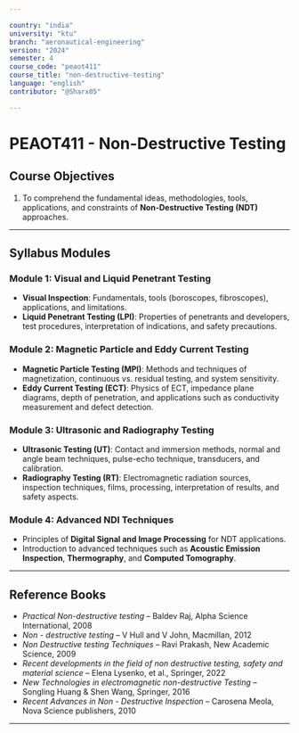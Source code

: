 ```yaml
---

country: "india"
university: "ktu"
branch: "aeronautical-engineering"
version: "2024"
semester: 4
course_code: "peaot411"
course_title: "non-destructive-testing"
language: "english"
contributor: "@Sharx05"

---
```


# PEAOT411 - Non-Destructive Testing

## Course Objectives

1.  To comprehend the fundamental ideas, methodologies, tools, applications, and constraints of **Non-Destructive Testing (NDT)** approaches.

---

## Syllabus Modules

### Module 1: Visual and Liquid Penetrant Testing

-   **Visual Inspection**: Fundamentals, tools (boroscopes, fibroscopes), applications, and limitations.
-   **Liquid Penetrant Testing (LPI)**: Properties of penetrants and developers, test procedures, interpretation of indications, and safety precautions.

### Module 2: Magnetic Particle and Eddy Current Testing

-   **Magnetic Particle Testing (MPI)**: Methods and techniques of magnetization, continuous vs. residual testing, and system sensitivity.
-   **Eddy Current Testing (ECT)**: Physics of ECT, impedance plane diagrams, depth of penetration, and applications such as conductivity measurement and defect detection.

### Module 3: Ultrasonic and Radiography Testing

-   **Ultrasonic Testing (UT)**: Contact and immersion methods, normal and angle beam techniques, pulse-echo technique, transducers, and calibration.
-   **Radiography Testing (RT)**: Electromagnetic radiation sources, inspection techniques, films, processing, interpretation of results, and safety aspects.

### Module 4: Advanced NDI Techniques

-   Principles of **Digital Signal and Image Processing** for NDT applications.
-   Introduction to advanced techniques such as **Acoustic Emission Inspection**, **Thermography**, and **Computed Tomography**.

---

## Reference Books

-   *Practical Non-destructive testing* – Baldev Raj, Alpha Science International, 2008
-   *Non - destructive testing* – V Hull and V John, Macmillan, 2012
-   *Non Destructive testing Techniques* – Ravi Prakash, New Academic Science, 2009
-   *Recent developments in the field of non destructive testing, safety and material science* – Elena Lysenko, et al., Springer, 2022
-   *New Technologies in electromagnetic non-destructive Testing* – Songling Huang & Shen Wang, Springer, 2016
-   *Recent Advances in Non - Destructive Inspection* – Carosena Meola, Nova Science publishers, 2010

---
